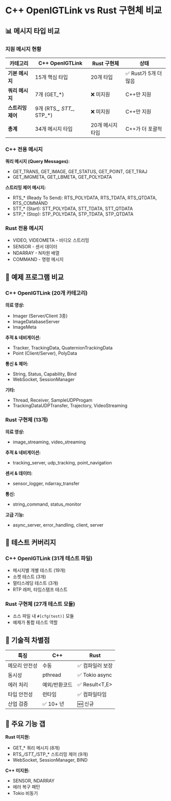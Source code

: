 # C++ OpenIGTLink vs Rust 구현체 비교

## 📊 메시지 타입 비교

### 지원 메시지 현황

| 카테고리 | C++ OpenIGTLink | Rust 구현체 | 상태 |
|---------|----------------|-------------|------|
| **기본 메시지** | 15개 핵심 타입 | 20개 타입 | ✅ Rust가 5개 더 많음 |
| **쿼리 메시지** | 7개 (GET_*) | ❌ 미지원 | C++만 지원 |
| **스트리밍 제어** | 9개 (RTS_*, STT_*, STP_*) | ❌ 미지원 | C++만 지원 |
| **총계** | 34개 메시지 타입 | 20개 메시지 타입 | C++가 더 포괄적 |

### C++ 전용 메시지

**쿼리 메시지 (Query Messages):**
- GET_TRANS, GET_IMAGE, GET_STATUS, GET_POINT, GET_TRAJ
- GET_IMGMETA, GET_LBMETA, GET_POLYDATA

**스트리밍 제어 메시지:**
- RTS_* (Ready To Send): RTS_POLYDATA, RTS_TDATA, RTS_QTDATA, RTS_COMMAND
- STT_* (Start): STT_POLYDATA, STT_TDATA, STT_QTDATA
- STP_* (Stop): STP_POLYDATA, STP_TDATA, STP_QTDATA

### Rust 전용 메시지

- VIDEO, VIDEOMETA - 비디오 스트리밍
- SENSOR - 센서 데이터
- NDARRAY - N차원 배열
- COMMAND - 명령 메시지

## 🔧 예제 프로그램 비교

### C++ OpenIGTLink (20개 카테고리)

**의료 영상:**
- Imager (Server/Client 3종)
- ImageDatabaseServer
- ImageMeta

**추적 & 네비게이션:**
- Tracker, TrackingData, QuaternionTrackingData
- Point (Client/Server), PolyData

**통신 & 제어:**
- String, Status, Capability, Bind
- WebSocket, SessionManager

**기타:**
- Thread, Receiver, SampleUDPProgam
- TrackingDataUDPTransfer, Trajectory, VideoStreaming

### Rust 구현체 (13개)

**의료 영상:**
- image_streaming, video_streaming

**추적 & 네비게이션:**
- tracking_server, udp_tracking, point_navigation

**센서 & 데이터:**
- sensor_logger, ndarray_transfer

**통신:**
- string_command, status_monitor

**고급 기능:**
- async_server, error_handling, client, server

## 🧪 테스트 커버리지

### C++ OpenIGTLink (31개 테스트 파일)

- 메시지별 개별 테스트 (19개)
- 소켓 테스트 (3개)
- 멀티스레딩 테스트 (3개)
- RTP 래퍼, 타임스탬프 테스트

### Rust 구현체 (27개 테스트 모듈)

- 소스 파일 내 `#[cfg(test)]` 모듈
- 예제가 통합 테스트 역할

## 🎯 기술적 차별점

| 특징 | C++ | Rust |
|------|-----|------|
| 메모리 안전성 | 수동 | ✅ 컴파일러 보장 |
| 동시성 | pthread | ✅ Tokio async |
| 에러 처리 | 예외/반환코드 | ✅ Result<T,E> |
| 타입 안전성 | 런타임 | ✅ 컴파일타임 |
| 산업 검증 | ✅ 10+ 년 | 🆕 신규 |

## 📝 주요 기능 갭

**Rust 미지원:**
- GET_* 쿼리 메시지 (8개)
- RTS_*/STT_*/STP_* 스트리밍 제어 (9개)
- WebSocket, SessionManager, BIND

**C++ 미지원:**
- SENSOR, NDARRAY
- 에러 복구 패턴
- Tokio 비동기
